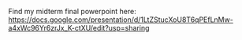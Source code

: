 Find my midterm final powerpoint here: https://docs.google.com/presentation/d/1LtZStucXoU8T6qPEfLnMw-a4xWc96Yr6zrJx_K-ctXU/edit?usp=sharing
